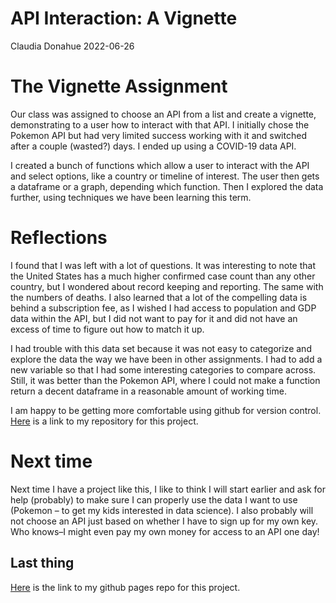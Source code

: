 API Interaction: A Vignette
================
Claudia Donahue
2022-06-26

# The Vignette Assignment

Our class was assigned to choose an API from a list and create a
vignette, demonstrating to a user how to interact with that API. I
initially chose the Pokemon API but had very limited success working
with it and switched after a couple (wasted?) days. I ended up using a
COVID-19 data API.

I created a bunch of functions which allow a user to interact with the
API and select options, like a country or timeline of interest. The user
then gets a dataframe or a graph, depending which function. Then I
explored the data further, using techniques we have been learning this
term.

# Reflections

I found that I was left with a lot of questions. It was interesting to
note that the United States has a much higher confirmed case count than
any other country, but I wondered about record keeping and reporting.
The same with the numbers of deaths. I also learned that a lot of the
compelling data is behind a subscription fee, as I wished I had access
to population and GDP data within the API, but I did not want to pay for
it and did not have an excess of time to figure out how to match it up.

I had trouble with this data set because it was not easy to categorize
and explore the data the way we have been in other assignments. I had to
add a new variable so that I had some interesting categories to compare
across. Still, it was better than the Pokemon API, where I could not
make a function return a decent dataframe in a reasonable amount of
working time.

I am happy to be getting more comfortable using github for version
control. [Here](https://github.com/cdonahu/ST558-project-1) is a link to
my repository for this project.

# Next time

Next time I have a project like this, I like to think I will start
earlier and ask for help (probably) to make sure I can properly use the
data I want to use (Pokemon – to get my kids interested in data
science). I also probably will not choose an API just based on whether I
have to sign up for my own key. Who knows–I might even pay my own money
for access to an API one day!

## Last thing

[Here](https://cdonahu.github.io/ST558-project-1/) is the link to my
github pages repo for this project.

